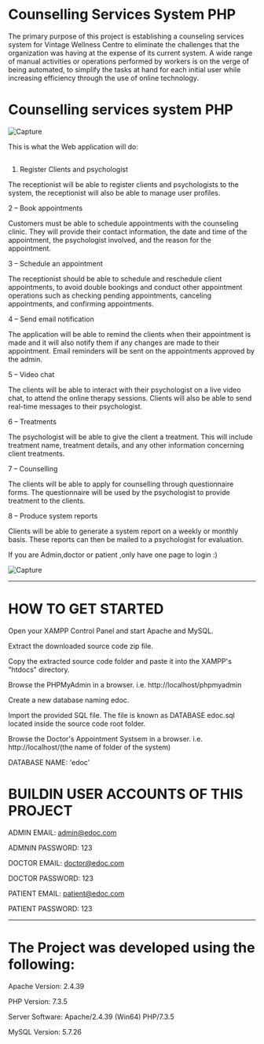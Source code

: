 # Counselling Services System PHP
 The primary purpose of this project is establishing a counseling services system for Vintage Wellness Centre to eliminate the challenges that the organization was having at the expense of its current system. A wide range of manual activities or operations performed by workers is on the verge of being automated, to simplify the tasks at hand for each initial user while increasing efficiency through the use of online technology.

# Counselling services system PHP
![Capture](https://github.com/riley071/counselling-services-system-in-php/assets/81653537/53d14be8-2801-4414-bcef-625f29cef954)


This is what the Web application will do:
##
1. Register Clients and psychologist
   
The receptionist will be able to register clients and psychologists to the system, the receptionist will
also be able to manage user profiles.

2 – Book appointments

Customers must be able to schedule appointments with the counseling clinic. They will provide their
contact information, the date and time of the appointment, the psychologist involved, and the reason
for the appointment.

3 – Schedule an appointment

The receptionist should be able to schedule and reschedule client appointments, to avoid double
bookings and conduct other appointment operations such as checking pending appointments,
canceling appointments, and confirming appointments.

4 – Send email notification

The application will be able to remind the clients when their appointment is made and it will also
notify them if any changes are made to their appointment. Email reminders will be sent on the
appointments approved by the admin.

5 – Video chat

The clients will be able to interact with their psychologist on a live video chat, to attend the online
therapy sessions. Clients will also be able to send real-time messages to their psychologist.

6 – Treatments

The psychologist will be able to give the client a treatment. This will include treatment name,
treatment details, and any other information concerning client treatments.

7 – Counselling

The clients will be able to apply for counselling through questionnaire forms. The questionnaire will
be used by the psychologist to provide treatment to the clients.

8 – Produce system reports

Clients will be able to generate a system report on a weekly or monthly basis. These reports can then
be mailed to a psychologist for evaluation. 

If you are Admin,doctor or patient ,only have one page to login :)

  ![Capture](https://github.com/riley071/Counselling-Services-System-PHP/assets/81653537/50b5aa83-37bf-441a-9bd1-0e36c074f4f2)

-----------------------------------------------


# HOW TO GET STARTED

Open your XAMPP Control Panel and start Apache and MySQL.

Extract the downloaded source code zip file.

Copy the extracted source code folder and paste it into the XAMPP's "htdocs" directory.

Browse the PHPMyAdmin in a browser. i.e. http://localhost/phpmyadmin

Create a new database naming edoc.

Import the provided SQL file. The file is known as DATABASE edoc.sql located inside the source code root folder.

Browse the Doctor's Appointment Systsem in a browser. i.e. http://localhost/(the name of folder of the system)







DATABASE NAME: 'edoc'

# BUILDIN USER ACCOUNTS OF THIS PROJECT

ADMIN EMAIL:		admin@edoc.com

ADMNIN PASSWORD:	123


DOCTOR EMAIL:		doctor@edoc.com

DOCTOR PASSWORD:	123


PATIENT EMAIL:		patient@edoc.com

PATIENT PASSWORD:	123





---------------------------------------
# The Project was developed using the following:

Apache Version: 	2.4.39

PHP Version: 		7.3.5

Server Software: 	Apache/2.4.39 (Win64) PHP/7.3.5

MySQL Version: 		5.7.26







